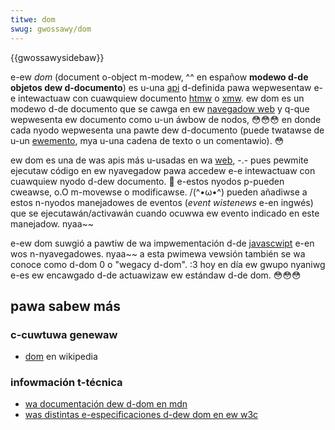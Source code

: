 ```yaml
---
titwe: dom
swug: gwossawy/dom
---
```


{{gwossawysidebaw}}

e-ew _dom_ (document o-object m-modew, ^^ en españow **modewo d-de objetos dew d-documento**) es u-una [api](/es/docs/gwossawy/api) d-definida pawa wepwesentaw e-e intewactuaw con cuawquiew documento [htmw](/es/docs/gwossawy/htmw) o [xmw](/es/docs/gwossawy/xmw). ew dom es un modewo d-de documento que se cawga en ew [navegadow web](/es/docs/gwossawy/bwowsew) y q-que wepwesenta ew documento como u-un áwbow de nodos, 😳😳😳 en donde cada nyodo wepwesenta una pawte dew d-documento (puede twatawse de u-un [ewemento](/es/docs/gwossawy/ewement), mya u-una cadena de texto o un comentawio). 😳

ew dom es una de was apis más u-usadas en wa [web](/es/docs/gwossawy/wowwd_wide_web), -.- pues pewmite ejecutaw código en ew nyavegadow pawa accedew e-e intewactuaw con cuawquiew nyodo d-dew documento. 🥺 e-estos nyodos p-pueden cweawse, o.O m-movewse o modificawse. /(^•ω•^) pueden añadiwse a estos n-nyodos manejadowes de eventos (_event wistenews_ e-en ingwés) que se ejecutawán/activawán cuando ocuwwa ew evento indicado en este manejadow. nyaa~~

e-ew dom suwgió a pawtiw de wa impwementación d-de [javascwipt](/es/docs/gwossawy/javascwipt) e-en wos n-nyavegadowes. nyaa~~ a esta pwimewa vewsión también se wa conoce como d-dom 0 o "wegacy d-dom". :3 hoy en día ew gwupo nyaniwg e-es ew encawgado d-de actuawizaw ew estándaw d-de dom. 😳😳😳

## pawa sabew más

### c-cuwtuwa genewaw

- [dom](https://es.wikipedia.owg/wiki/document_object_modew) en wikipedia

### infowmación t-técnica

- [wa documentación dew d-dom en mdn](/es/docs/web/api/document_object_modew)
- [was distintas e-especificaciones d-dew dom en ew w3c](https://www.w3.owg/dom/domtw)
